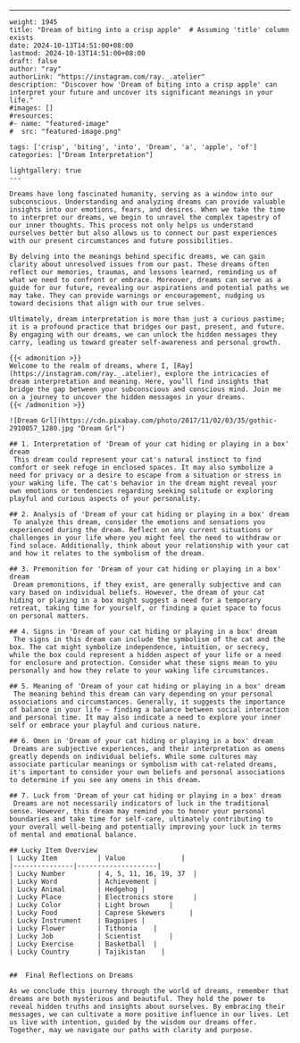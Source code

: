 ---
    weight: 1945
    title: "Dream of biting into a crisp apple"  # Assuming 'title' column exists
    date: 2024-10-13T14:51:00+08:00
    lastmod: 2024-10-13T14:51:00+08:00
    draft: false
    author: "ray"
    authorLink: "https://instagram.com/ray._.atelier"
    description: "Discover how 'Dream of biting into a crisp apple' can interpret your future and uncover its significant meanings in your life."
    #images: []
    #resources:
    #- name: "featured-image"
    #  src: "featured-image.png"
    
    tags: ['crisp', 'biting', 'into', 'Dream', 'a', 'apple', 'of']
    categories: ["Dream Interpretation"]
    
    lightgallery: true
    ---
    
    Dreams have long fascinated humanity, serving as a window into our subconscious. Understanding and analyzing dreams can provide valuable insights into our emotions, fears, and desires. When we take the time to interpret our dreams, we begin to unravel the complex tapestry of our inner thoughts. This process not only helps us understand ourselves better but also allows us to connect our past experiences with our present circumstances and future possibilities.
    
    By delving into the meanings behind specific dreams, we can gain clarity about unresolved issues from our past. These dreams often reflect our memories, traumas, and lessons learned, reminding us of what we need to confront or embrace. Moreover, dreams can serve as a guide for our future, revealing our aspirations and potential paths we may take. They can provide warnings or encouragement, nudging us toward decisions that align with our true selves.
    
    Ultimately, dream interpretation is more than just a curious pastime; it is a profound practice that bridges our past, present, and future. By engaging with our dreams, we can unlock the hidden messages they carry, leading us toward greater self-awareness and personal growth.
    
    {{< admonition >}}
    Welcome to the realm of dreams, where I, [Ray](https://instagram.com/ray._.atelier), explore the intricacies of dream interpretation and meaning. Here, you’ll find insights that bridge the gap between your subconscious and conscious mind. Join me on a journey to uncover the hidden messages in your dreams.
    {{< /admonition >}}
    
    ![Dream Grl](https://cdn.pixabay.com/photo/2017/11/02/03/35/gothic-2910057_1280.jpg "Dream Grl")
    
    ## 1. Interpretation of 'Dream of your cat hiding or playing in a box' dream
     This dream could represent your cat's natural instinct to find comfort or seek refuge in enclosed spaces. It may also symbolize a need for privacy or a desire to escape from a situation or stress in your waking life. The cat's behavior in the dream might reveal your own emotions or tendencies regarding seeking solitude or exploring playful and curious aspects of your personality.
    
    ## 2. Analysis of 'Dream of your cat hiding or playing in a box' dream
     To analyze this dream, consider the emotions and sensations you experienced during the dream. Reflect on any current situations or challenges in your life where you might feel the need to withdraw or find solace. Additionally, think about your relationship with your cat and how it relates to the symbolism of the dream.
    
    ## 3. Premonition for 'Dream of your cat hiding or playing in a box' dream
     Dream premonitions, if they exist, are generally subjective and can vary based on individual beliefs. However, the dream of your cat hiding or playing in a box might suggest a need for a temporary retreat, taking time for yourself, or finding a quiet space to focus on personal matters.
    
    ## 4. Signs in 'Dream of your cat hiding or playing in a box' dream
     The signs in this dream can include the symbolism of the cat and the box. The cat might symbolize independence, intuition, or secrecy, while the box could represent a hidden aspect of your life or a need for enclosure and protection. Consider what these signs mean to you personally and how they relate to your waking life circumstances.
    
    ## 5. Meaning of 'Dream of your cat hiding or playing in a box' dream
     The meaning behind this dream can vary depending on your personal associations and circumstances. Generally, it suggests the importance of balance in your life – finding a balance between social interaction and personal time. It may also indicate a need to explore your inner self or embrace your playful and curious nature.
    
    ## 6. Omen in 'Dream of your cat hiding or playing in a box' dream
     Dreams are subjective experiences, and their interpretation as omens greatly depends on individual beliefs. While some cultures may associate particular meanings or symbolism with cat-related dreams, it's important to consider your own beliefs and personal associations to determine if you see any omens in this dream.
    
    ## 7. Luck from 'Dream of your cat hiding or playing in a box' dream
     Dreams are not necessarily indicators of luck in the traditional sense. However, this dream may remind you to honor your personal boundaries and take time for self-care, ultimately contributing to your overall well-being and potentially improving your luck in terms of mental and emotional balance.
    
    ## Lucky Item Overview
    | Lucky Item          | Value              |
    |---------------|--------------------|
    | Lucky Number        | 4, 5, 11, 16, 19, 37  |
    | Lucky Word          | Achievement |
    | Lucky Animal        | Hedgehog |
    | Lucky Place         | Electronics store     |
    | Lucky Color         | Light brown     |
    | Lucky Food          | Caprese Skewers      |
    | Lucky Instrument    | Bagpipes |
    | Lucky Flower        | Tithonia    |
    | Lucky Job           | Scientist       |
    | Lucky Exercise      | Basketball  |
    | Lucky Country       | Tajikistan    |
    
    
    ##  Final Reflections on Dreams
    
    As we conclude this journey through the world of dreams, remember that dreams are both mysterious and beautiful. They hold the power to reveal hidden truths and insights about ourselves. By embracing their messages, we can cultivate a more positive influence in our lives. Let us live with intention, guided by the wisdom our dreams offer. Together, may we navigate our paths with clarity and purpose.
    